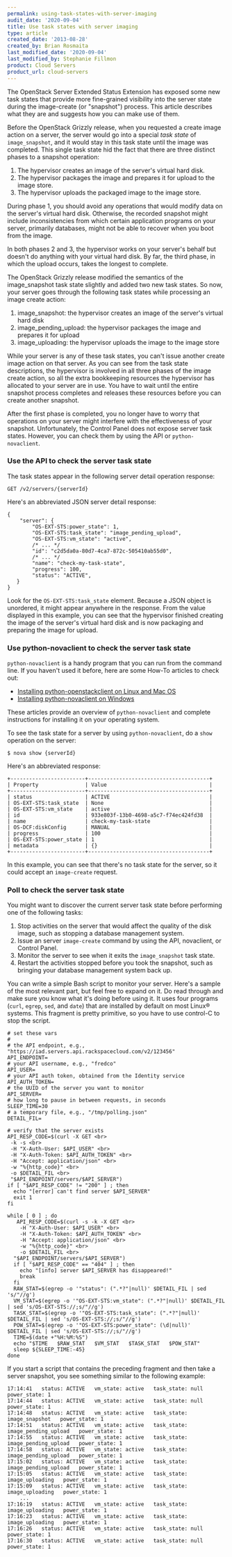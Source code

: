 ```yaml
---
permalink: using-task-states-with-server-imaging
audit_date: '2020-09-04'
title: Use task states with server imaging
type: article
created_date: '2013-08-28'
created_by: Brian Rosmaita
last_modified_date: '2020-09-04'
last_modified_by: Stephanie Fillmon
product: Cloud Servers
product_url: cloud-servers
---
```


The OpenStack Server Extended Status Extension has exposed some new
task states that provide more fine-grained visibility into the server
state during the image-create (or "snapshot") process.  This article
describes what they are and suggests how you can make use of them.

Before the OpenStack Grizzly release, when you requested a create image
action on a server, the server would go into a special *task state* of
`image_snapshot`, and it would stay in this task state until the image
was completed. This single task state hid the fact that there are three
distinct phases to a snapshot operation:

1.  The hypervisor creates an image of the server's virtual hard disk.
2.  The hypervisor packages the image and prepares it for upload to the
    image store.
3.  The hypervisor uploads the packaged image to the image store.

During phase 1, you should avoid any operations that would modify data on
the server's virtual hard disk. Otherwise, the recorded snapshot might include
inconsistencies from which certain application programs on your
server, primarily databases, might not be able to recover when you boot from the image.

In both phases 2 and 3, the hypervisor works on your server's behalf
but doesn't do anything with your virtual hard disk. By far, the third phase,
in which the upload occurs, takes the longest to complete.

The OpenStack Grizzly release modified the semantics of the image\_snapshot
task state slightly and added two new task states. So now, your server goes
through the following task states while processing an image create action:

1.  image\_snapshot: the hypervisor creates an image of the server's
    virtual hard disk
2.  image\_pending\_upload: the hypervisor packages the image and
    prepares it for upload
3.  image\_uploading: the hypervisor uploads the image to the image
    store

While your server is any of these task states, you can't issue another
create image action on that server. As you can see from the task state
descriptions, the hypervisor is involved in all three phases of the
image create action, so all the extra bookkeeping resources the
hypervisor has allocated to your server are in use. You have to wait
until the entire snapshot process completes and releases these resources
before you can create another snapshot.

After the first phase is completed, you no longer have to worry that
operations on your server might interfere with the effectiveness of your
snapshot. Unfortunately, the Control Panel does not expose server task
states. However, you can check them by using the API or `python-novaclient`.

### Use the API to check the server task state

The task states appear in the following server detail operation response:

    GET /v2/servers/{serverId}

Here's an abbreviated JSON server detail response:

    {
        "server": {
            "OS-EXT-STS:power_state": 1,
            "OS-EXT-STS:task_state": "image_pending_upload",
            "OS-EXT-STS:vm_state": "active",
            /* ... */
            "id": "c2d5da0a-80d7-4ca7-872c-505410ab55d0",
            /* ... */
            "name": "check-my-task-state",
            "progress": 100,
            "status": "ACTIVE",
       }
    }

Look for the `OS-EXT-STS:task_state` element. Because a
JSON object is unordered, it might appear anywhere in the
response. From the value displayed in this
example, you can see that the hypervisor finished creating the
image of the server's virtual hard disk and is now packaging and
preparing the image for upload.

### Use python-novaclient to check the server task state

`python-novaclient` is a handy program that you can run from the command
line. If you haven't used it before, here are some How-To
articles to check out:

-   [Installing python-openstackclient on Linux and Mac
    OS](/support/how-to/installing-python-openstackclient-on-linux-and-mac-os)
-   [Installing python-novaclient on
    Windows](/support/how-to/installing-python-novaclient-on-windows)

These articles provide an overview of `python-novaclient`
and complete instructions for installing it on your operating system.

To see the task state for a server by using `python-novaclient`,
do a `show` operation on the server:

    $ nova show {serverId}

Here's an abbreviated response:

    +------------------------+---------------------------------------+
    | Property               | Value                                 |
    +------------------------+---------------------------------------+
    | status                 | ACTIVE                                |
    | OS-EXT-STS:task_state  | None                                  |
    | OS-EXT-STS:vm_state    | active                                |
    | id                     | 933e803f-13b0-4698-a5c7-f74ec424fd38  |
    | name                   | check-my-task-state                   |
    | OS-DCF:diskConfig      | MANUAL                                |
    | progress               | 100                                   |
    | OS-EXT-STS:power_state | 1                                     |
    | metadata               | {}                                    |
    +------------------------+---------------------------------------+

In this example, you can see that there's no task state for the server,
so it could accept an `image-create` request.

### Poll to check the server task state

You might want to discover the current server task state before performing
one of the following tasks:

1.  Stop activities on the server that would affect the
    quality of the disk image, such as stopping a database
    management system.
2.  Issue an server `image-create` command by using the API, novaclient, or
    Control Panel.
3.  Monitor the server to see when it exits the `image_snapshot` task state.
4.  Restart the activities stopped before you took the
    snapshot, such as bringing your database management system
    back up.

You can write a simple Bash script to monitor your server. Here's a sample of
the most relevant part, but feel free to expand on it. Do read through and make
sure you know what it's doing before using it. It uses four programs (`curl`, `egrep`,
`sed`, and `date`) that are installed by default on most Linux&reg; systems.
This fragment is pretty primitive, so you have to use control-C to stop the
script.

    # set these vars
    #
    # the API endpoint, e.g., "https://iad.servers.api.rackspacecloud.com/v2/123456"
    API_ENDPOINT=
    # your API username, e.g., "fredco"
    API_USER=
    # your API auth token, obtained from the Identity service
    API_AUTH_TOKEN=
    # the UUID of the server you want to monitor
    API_SERVER=
    # how long to pause in between requests, in seconds
    SLEEP_TIME=30
    # a temporary file, e.g., "/tmp/polling.json"
    DETAIL_FIL=

    # verify that the server exists
    API_RESP_CODE=$(curl -X GET <br>
     -k -s <br>
     -H "X-Auth-User: $API_USER" <br>
     -H "X-Auth-Token: $API_AUTH_TOKEN" <br>
     -H "Accept: application/json" <br>
     -w "%{http_code}" <br>
     -o $DETAIL_FIL <br>
     "$API_ENDPOINT/servers/$API_SERVER")
    if [ "$API_RESP_CODE" != "200" ] ; then
      echo "[error] can't find server $API_SERVER"
      exit 1
    fi

    while [ 0 ] ; do
       API_RESP_CODE=$(curl -s -k -X GET <br>
        -H "X-Auth-User: $API_USER" <br>
        -H "X-Auth-Token: $API_AUTH_TOKEN" <br>
        -H "Accept: application/json" <br>
        -w "%{http_code}" <br>
        -o $DETAIL_FIL <br>
      "$API_ENDPOINT/servers/$API_SERVER")
      if [ "$API_RESP_CODE" == "404" ] ; then
        echo "[info] server $API_SERVER has disappeared!"
        break
      fi
      RAW_STAT=$(egrep -o '"status": (".*?"|null)' $DETAIL_FIL | sed 's/"//g')
      VM_STAT=$(egrep -o '"OS-EXT-STS:vm_state": (".*?"|null)' $DETAIL_FIL | sed 's/OS-EXT-STS://;s/"//g')
      TASK_STAT=$(egrep -o '"OS-EXT-STS:task_state": (".*?"|null)' $DETAIL_FIL | sed 's/OS-EXT-STS://;s/"//g')
      POW_STAT=$(egrep -o '"OS-EXT-STS:power_state": (\d|null)' $DETAIL_FIL | sed 's/OS-EXT-STS://;s/"//g')
      TIME=$(date +"%H:%M:%S")
      echo "$TIME   $RAW_STAT   $VM_STAT   $TASK_STAT   $POW_STAT"
      sleep ${SLEEP_TIME:-45}
    done

If you start a script that contains the preceding fragment and then take a
server snapshot, you see something similar to the following example:

    17:14:41   status: ACTIVE   vm_state: active   task_state: null   power_state: 1
    17:14:44   status: ACTIVE   vm_state: active   task_state: null   power_state: 1
    17:14:48   status: ACTIVE   vm_state: active   task_state: image_snapshot   power_state: 1
    17:14:51   status: ACTIVE   vm_state: active   task_state: image_pending_upload   power_state: 1
    17:14:55   status: ACTIVE   vm_state: active   task_state: image_pending_upload   power_state: 1
    17:14:58   status: ACTIVE   vm_state: active   task_state: image_pending_upload   power_state: 1
    17:15:02   status: ACTIVE   vm_state: active   task_state: image_pending_upload   power_state: 1
    17:15:05   status: ACTIVE   vm_state: active   task_state: image_uploading   power_state: 1
    17:15:09   status: ACTIVE   vm_state: active   task_state: image_uploading   power_state: 1
        ...
    17:16:19   status: ACTIVE   vm_state: active   task_state: image_uploading   power_state: 1
    17:16:23   status: ACTIVE   vm_state: active   task_state: image_uploading   power_state: 1
    17:16:26   status: ACTIVE   vm_state: active   task_state: null   power_state: 1
    17:16:30   status: ACTIVE   vm_state: active   task_state: null   power_state: 1
